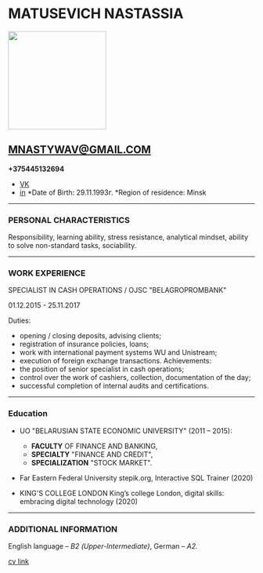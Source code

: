 # MATUSEVICH NASTASSIA 

<img src="https://sun9-37.userapi.com/c841134/v841134268/43621/snqPWKLys-Q.jpg" height="200" />

## MNASTYWAV@GMAIL.COM
**+375445132694**
- [VK](https://vk.com/matusevna)
- [in](https://www.linkedin.com/in/nastassia-matusevich-6587421b6/)
 *Date of Birth: 29.11.1993г.
 *Region of residence: Minsk
___

### PERSONAL CHARACTERISTICS
 
Responsibility, learning ability, stress resistance, analytical mindset, ability to solve non-standard tasks, sociability.
___
		
  ### WORK EXPERIENCE

SPECIALIST IN CASH OPERATIONS / OJSC "BELAGROPROMBANK"

01.12.2015 - 25.11.2017

Duties:
- opening / closing deposits, advising clients;
- registration of insurance policies, loans;
- work with international payment systems WU and Unistream;
- execution of foreign exchange transactions.
Achievements:
- the position of senior specialist in cash operations;
- control over the work of cashiers, collection, documentation of the day;
- successful completion of internal audits and certifications.
___

### Education
- UO "BELARUSIAN STATE ECONOMIC UNIVERSITY" (2011 – 2015):
  	- **FACULTY** OF FINANCE AND BANKING,
  	- **SPECIALTY** "FINANCE AND CREDIT",
  	- **SPECIALIZATION** "STOCK MARKET".


- Far Eastern Federal University
stepik.org, Interactive SQL Trainer (2020)

- KING'S COLLEGE LONDON
King’s college London, digital skills: embracing digital technology (2020)
___


### ADDITIONAL INFORMATION
English language – *В2 (Upper-Intermediate)*, 
German – *А2.*

[cv link](https://nastassia-mat.github.io/rsschool-cv/cv)
